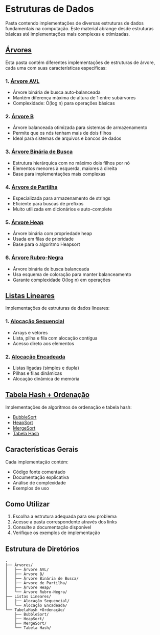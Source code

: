# Estruturas de Dados

Pasta contendo implementações de diversas estruturas de dados fundamentais na computação. Este material abrange desde estruturas básicas até implementações mais complexas e otimizadas.

## [Árvores](./Árvores/)

Esta pasta contém diferentes implementações de estruturas de árvore, cada uma com suas características específicas:

### 1. [Árvore AVL](./Árvores/Árvore%20AVL/)
- Árvore binária de busca auto-balanceada
- Mantém diferença máxima de altura de 1 entre subárvores
- Complexidade: O(log n) para operações básicas

### 2. [Árvore B](./Árvores/Árvore%20B/)
- Árvore balanceada otimizada para sistemas de armazenamento
- Permite que os nós tenham mais de dois filhos
- Ideal para sistemas de arquivos e bancos de dados

### 3. [Árvore Binária de Busca](./Árvores/Árvore%20Binária%20de%20Busca/)
- Estrutura hierárquica com no máximo dois filhos por nó
- Elementos menores à esquerda, maiores à direita
- Base para implementações mais complexas

### 4. [Árvore de Partilha](./Árvores/Árvore%20de%20Partilha/)
- Especializada para armazenamento de strings
- Eficiente para buscas de prefixos
- Muito utilizada em dicionários e auto-complete

### 5. [Árvore Heap](./Árvores/Árvore%20Heap/)
- Árvore binária com propriedade heap
- Usada em filas de prioridade
- Base para o algoritmo Heapsort

### 6. [Árvore Rubro-Negra](./Árvores/Árvore%20Rubro%20Negra/)
- Árvore binária de busca balanceada
- Usa esquema de coloração para manter balanceamento
- Garante complexidade O(log n) em operações

## [Listas Lineares](./Listas%20Lineares/)

Implementações de estruturas de dados lineares:

### 1. [Alocação Sequencial](./Listas%20Lineares/Alocação%20Sequencial/)
- Arrays e vetores
- Lista, pilha e fila com alocação contígua
- Acesso direto aos elementos

### 2. [Alocação Encadeada](./Listas%20Lineares/Alocação%20Encadeada/)
- Listas ligadas (simples e dupla)
- Pilhas e filas dinâmicas
- Alocação dinâmica de memória

## [Tabela Hash + Ordenação](./TabelaHash%20+Ordenação/)

Implementações de algoritmos de ordenação e tabela hash:

- [BubbleSort](./TabelaHash%20+Ordenação/BubbleSort/)
- [HeapSort](./TabelaHash%20+Ordenação/HeapSort/)
- [MergeSort](./TabelaHash%20+Ordenação/MergeSort/)
- [Tabela Hash](./TabelaHash%20+Ordenação/Tabela%20Hash/)

## Características Gerais

Cada implementação contém:
- Código fonte comentado
- Documentação explicativa
- Análise de complexidade
- Exemplos de uso

## Como Utilizar

1. Escolha a estrutura adequada para seu problema
2. Acesse a pasta correspondente através dos links
3. Consulte a documentação disponível
4. Verifique os exemplos de implementação

## Estrutura de Diretórios

```
.
├── Árvores/
│   ├── Árvore AVL/
│   ├── Árvore B/
│   ├── Árvore Binária de Busca/
│   ├── Árvore de Partilha/
│   ├── Árvore Heap/
│   └── Árvore Rubro-Negra/
├── Listas Lineares/
│   ├── Alocação Sequencial/
│   └── Alocação Encadeada/
└── TabelaHash +Ordenação/
    ├── BubbleSort/
    ├── HeapSort/
    ├── MergeSort/
    └── Tabela Hash/
```


